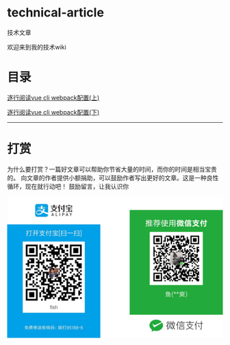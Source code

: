 # technical-article
技术文章

欢迎来到我的技术wiki

# 目录

[逐行阅读vue cli webpack配置(上)](https://github.com/getElement/technical-article/wiki/%E9%80%90%E8%A1%8C%E9%98%85%E8%AF%BBvue-cli-webpack%E9%85%8D%E7%BD%AE(%E4%B8%8A))

[逐行阅读vue cli webpack配置(下)](https://github.com/getElement/technical-article/wiki/%E9%80%90%E8%A1%8C%E9%98%85%E8%AF%BBvue-cli-webpack%E9%85%8D%E7%BD%AE(%E4%B8%8B))
***

# 打赏
为什么要打赏？一篇好文章可以帮助你节省大量的时间，而你的时间是相当宝贵的。 向文章的作者提供小额捐助，可以鼓励作者写出更好的文章。这是一种良性循环，现在就行动吧！ 鼓励留言，让我认识你

![支付](https://github.com/getElement/technical-article/blob/master/alipay%26wechart.jpg)
